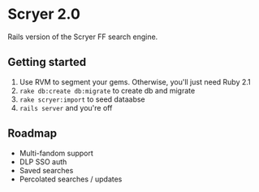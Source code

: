 Scryer 2.0
==========

Rails version of the Scryer FF search engine.

## Getting started

1. Use RVM to segment your gems. Otherwise, you'll just need Ruby 2.1
2. `rake db:create db:migrate` to create db and migrate
3. `rake scryer:import` to seed dataabse
4. `rails server` and you're off

## Roadmap

* Multi-fandom support
* DLP SSO auth
* Saved searches
* Percolated searches / updates
